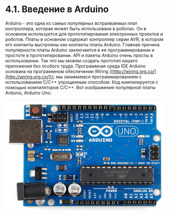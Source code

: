 # 4.1. Введение в Arduino

Arduino - это одна из самых популярных встраиваемых плат контроллера, которая может быть использована в роботах. Он в основном используется для прототипирования электронных проектов и роботов. Платы в основном содержат контроллер серии AVR, в котором его контакты выстроены как контакты платы Arduino. Главная причина популярности платы Arduino заключается в ее программировании и простоте в прототипировании. API и пакеты Arduino очень просты в использовании. Так что мы можем создать прототип нашего приложения без особого труда. Программная среда IDE Arduino основана на программном обеспечении Wiring \([http://wiring.org.co/](http://wiring.org.co/)\); мы занимаемся программированием с использованием C/C++ упрощенным способом. Код компилируется с помощью компиляторов C/C++. Вот изображение популярной платы Arduino, Arduino Uno:

![](../.gitbook/assets/image%20%2811%29.png)



